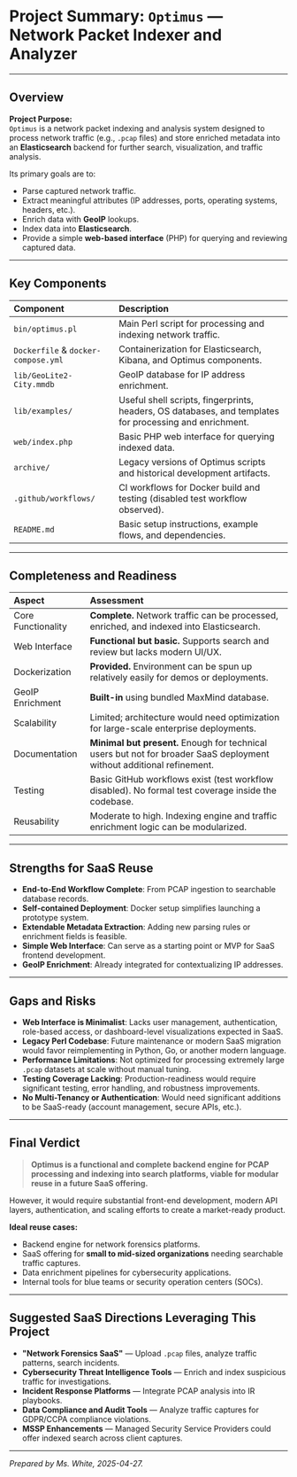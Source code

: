 # Project Summary: `Optimus` — Network Packet Indexer and Analyzer

---

## Overview

**Project Purpose:**  
`Optimus` is a network packet indexing and analysis system designed to process network traffic (e.g., `.pcap` files) and store enriched metadata into an **Elasticsearch** backend for further search, visualization, and traffic analysis.

Its primary goals are to:
- Parse captured network traffic.
- Extract meaningful attributes (IP addresses, ports, operating systems, headers, etc.).
- Enrich data with **GeoIP** lookups.
- Index data into **Elasticsearch**.
- Provide a simple **web-based interface** (PHP) for querying and reviewing captured data.

---

## Key Components

| Component | Description |
|:---|:---|
| `bin/optimus.pl` | Main Perl script for processing and indexing network traffic. |
| `Dockerfile` & `docker-compose.yml` | Containerization for Elasticsearch, Kibana, and Optimus components. |
| `lib/GeoLite2-City.mmdb` | GeoIP database for IP address enrichment. |
| `lib/examples/` | Useful shell scripts, fingerprints, headers, OS databases, and templates for processing and enrichment. |
| `web/index.php` | Basic PHP web interface for querying indexed data. |
| `archive/` | Legacy versions of Optimus scripts and historical development artifacts. |
| `.github/workflows/` | CI workflows for Docker build and testing (disabled test workflow observed). |
| `README.md` | Basic setup instructions, example flows, and dependencies. |

---

## Completeness and Readiness

| Aspect | Assessment |
|:---|:---|
| Core Functionality | **Complete.** Network traffic can be processed, enriched, and indexed into Elasticsearch. |
| Web Interface | **Functional but basic.** Supports search and review but lacks modern UI/UX. |
| Dockerization | **Provided.** Environment can be spun up relatively easily for demos or deployments. |
| GeoIP Enrichment | **Built-in** using bundled MaxMind database. |
| Scalability | Limited; architecture would need optimization for large-scale enterprise deployments. |
| Documentation | **Minimal but present.** Enough for technical users but not for broader SaaS deployment without additional refinement. |
| Testing | Basic GitHub workflows exist (test workflow disabled). No formal test coverage inside the codebase. |
| Reusability | Moderate to high. Indexing engine and traffic enrichment logic can be modularized. |

---

## Strengths for SaaS Reuse

- **End-to-End Workflow Complete**: From PCAP ingestion to searchable database records.
- **Self-contained Deployment**: Docker setup simplifies launching a prototype system.
- **Extendable Metadata Extraction**: Adding new parsing rules or enrichment fields is feasible.
- **Simple Web Interface**: Can serve as a starting point or MVP for SaaS frontend development.
- **GeoIP Enrichment**: Already integrated for contextualizing IP addresses.

---

## Gaps and Risks

- **Web Interface is Minimalist**: Lacks user management, authentication, role-based access, or dashboard-level visualizations expected in SaaS.
- **Legacy Perl Codebase**: Future maintenance or modern SaaS migration would favor reimplementing in Python, Go, or another modern language.
- **Performance Limitations**: Not optimized for processing extremely large `.pcap` datasets at scale without manual tuning.
- **Testing Coverage Lacking**: Production-readiness would require significant testing, error handling, and robustness improvements.
- **No Multi-Tenancy or Authentication**: Would need significant additions to be SaaS-ready (account management, secure APIs, etc.).

---

## Final Verdict

> **Optimus is a functional and complete backend engine for PCAP processing and indexing into search platforms, viable for modular reuse in a future SaaS offering.**

However, it would require substantial front-end development, modern API layers, authentication, and scaling efforts to create a market-ready product.

**Ideal reuse cases:**
- Backend engine for network forensics platforms.
- SaaS offering for **small to mid-sized organizations** needing searchable traffic captures.
- Data enrichment pipelines for cybersecurity applications.
- Internal tools for blue teams or security operation centers (SOCs).

---

## Suggested SaaS Directions Leveraging This Project

- **"Network Forensics SaaS"** — Upload `.pcap` files, analyze traffic patterns, search incidents.
- **Cybersecurity Threat Intelligence Tools** — Enrich and index suspicious traffic for investigations.
- **Incident Response Platforms** — Integrate PCAP analysis into IR playbooks.
- **Data Compliance and Audit Tools** — Analyze traffic captures for GDPR/CCPA compliance violations.
- **MSSP Enhancements** — Managed Security Service Providers could offer indexed search across client captures.

---

*Prepared by Ms. White, 2025-04-27.*
